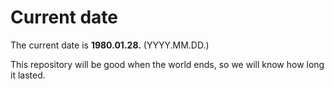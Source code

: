 # Current date

The current date is **1980.01.28.** (YYYY.MM.DD.)

This repository will be good when the world ends, so we will know how long it lasted.